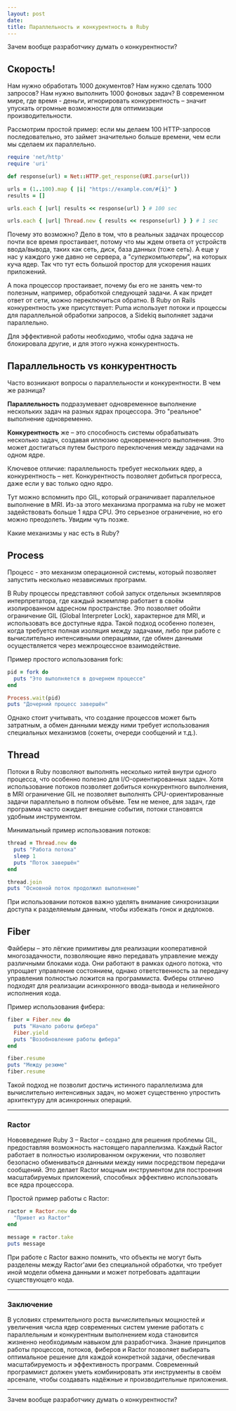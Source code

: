```yaml
---
layout: post
date: 
title: Параллельность и конкурентность в Ruby
---
```


Зачем вообще разработчику думать о конкурентности?

## Скорость!

Нам нужно обработать 1000 документов? Нам нужно сделать 1000 запросов? Нам нужно выполнить 1000 фоновых задач? В современном мире, где время - деньги, игнорировать конкурентность – значит упускать огромные возможности для оптимизации производительности.

Рассмотрим простой пример: если мы делаем 100 HTTP-запросов последовательно, это займет значительно больше времени, чем если мы сделаем их параллельно.

```ruby
require 'net/http'
require 'uri'

def response(url) = Net::HTTP.get_response(URI.parse(url))

urls = (1..100).map { |i| "https://example.com/#{i}" }
results = []

urls.each { |url| results << response(url) } # 100 sec

urls.each { |url| Thread.new { results << response(url) } } # 1 sec
```

Почему это возможно? Дело в том, что в реальных задачах процессор почти все время простаивает, потому что мы ждем ответа от устройств ввода/вывода, таких как сеть, диск, база данных (тоже сеть). А еще у нас у каждого уже давно не сервера, а "*суперкомпьютеры*", на которых куча ядер. Так что тут есть большой простор для ускорения наших приложений.

А пока процессор простаивает, почему бы его не занять чем-то полезным, например, обработкой следующей задачи. А как придет ответ от сети, можно переключиться обратно.
В Ruby on Rails конкурентность уже присутствует: Puma использует потоки и процессы для параллельной обработки запросов, а Sidekiq выполняет задачи параллельно.

Для эффективной работы необходимо, чтобы одна задача не блокировала другие, и для этого нужна конкурентность.

## Параллельность vs конкурентность

Часто возникают вопросы о параллельности и конкурентности. В чем же разница?

**Параллельность** подразумевает одновременное выполнение нескольких задач на разных ядрах процессора. Это "реальное" выполнение одновременно.

**Конкурентность** же – это способность системы обрабатывать несколько задач, создавая иллюзию одновременного выполнения. Это может достигаться путем быстрого переключения между задачами на одном ядре.

Ключевое отличие: параллельность требует нескольких ядер, а конкурентность – нет. Конкурентность позволяет добиться прогресса, даже если у вас только одно ядро.

Тут можно вспомнить про GIL, который ограничивает параллельное выполнение в MRI. Из-за этого механизма программа на ruby не может задействовать больше 1 ядра CPU. Это серьезное ограничение, но его можно преодолеть. Увидим чуть позже.

Какие механизмы у нас есть в Ruby?
## Process

Процесс - это механизм операционной системы, который позволяет запустить несколько независимых программ. 

В Ruby процессы представляют собой запуск отдельных экземпляров интерпретатора, где каждый экземпляр работает в своём изолированном адресном пространстве. Это позволяет обойти ограничение GIL (Global Interpreter Lock), характерное для MRI, и использовать все доступные ядра. Такой подход особенно полезен, когда требуется полная изоляция между задачами, либо при работе с вычислительно интенсивными операциями, где обмен данными осуществляется через межпроцессное взаимодействие.

Пример простого использования fork:

```ruby
pid = fork do
  puts "Это выполняется в дочернем процессе"
end

Process.wait(pid)
puts "Дочерний процесс завершён"
```

Однако стоит учитывать, что создание процессов может быть затратным, а обмен данными между ними требует использования специальных механизмов (сокеты, очереди сообщений и т.д.).


## Thread

Потоки в Ruby позволяют выполнять несколько нитей внутри одного процесса, что особенно полезно для I/O-ориентированных задач. Хотя использование потоков позволяет добиться конкурентного выполнения, в MRI ограничение GIL не позволяет выполнять CPU-ориентированные задачи параллельно в полном объёме. Тем не менее, для задач, где программа часто ожидает внешние события, потоки становятся удобным инструментом.

Минимальный пример использования потоков:

```ruby
thread = Thread.new do
  puts "Работа потока"
  sleep 1
  puts "Поток завершён"
end

thread.join
puts "Основной поток продолжил выполнение"
```

При использовании потоков важно уделять внимание синхронизации доступа к разделяемым данным, чтобы избежать гонок и дедлоков.

## Fiber

Файберы – это лёгкие примитивы для реализации кооперативной многозадачности, позволяющие явно передавать управление между различными блоками кода. Они работают в рамках одного потока, что упрощает управление состоянием, однако ответственность за передачу управления полностью ложится на программиста. Фиберы отлично подходят для реализации асинхронного ввода-вывода и нелинейного исполнения кода.

Пример использования фибера:

```ruby
fiber = Fiber.new do
  puts "Начало работы фибера"
  Fiber.yield
  puts "Возобновление работы фибера"
end

fiber.resume
puts "Между резюме"
fiber.resume
```

Такой подход не позволит достичь истинного параллелизма для вычислительно интенсивных задач, но может существенно упростить архитектуру для асинхронных операций.

---

### Ractor

Нововведение Ruby 3 – Ractor – создано для решения проблемы GIL, предоставляя возможность настоящего параллелизма. Каждый Ractor работает в полностью изолированном окружении, что позволяет безопасно обмениваться данными между ними посредством передачи сообщений. Это делает Ractor мощным инструментом для построения масштабируемых приложений, способных эффективно использовать все ядра процессора.

Простой пример работы с Ractor:

```ruby
ractor = Ractor.new do
  "Привет из Ractor"
end

message = ractor.take
puts message
```

При работе с Ractor важно помнить, что объекты не могут быть разделены между Ractor'ами без специальной обработки, что требует иной модели обмена данными и может потребовать адаптации существующего кода.

---

### Заключение

В условиях стремительного роста вычислительных мощностей и увеличения числа ядер современных систем умение работать с параллельным и конкурентным выполнением кода становится жизненно необходимым навыком для разработчика. Знание принципов работы процессов, потоков, фиберов и Ractor позволяет выбирать оптимальное решение для каждой конкретной задачи, обеспечивая масштабируемость и эффективность программ. Современный программист должен уметь комбинировать эти инструменты в своём арсенале, чтобы создавать надёжные и производительные приложения.

---

Зачем вообще разработчику думать о конкурентности? 